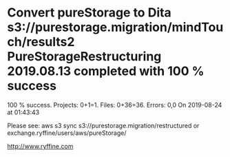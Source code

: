 # Convert pureStorage to Dita s3://purestorage.migration/mindTouch/results2 PureStorageRestructuring 2019.08.13 completed with 100 % success

100 % success. Projects: 0+1=1.  Files: 0+36=36. Errors: 0,0  On 2019-08-24 at 01:43:43



Please see: aws s3 sync s3://purestorage.migration/restructured or exchange.ryffine/users/aws/pureStorage/

http://www.ryffine.com

